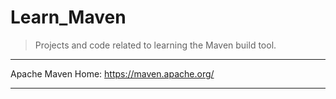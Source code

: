 
# Learn_Maven

> Projects and code related to learning the Maven build tool.

----

Apache Maven Home: https://maven.apache.org/

----
